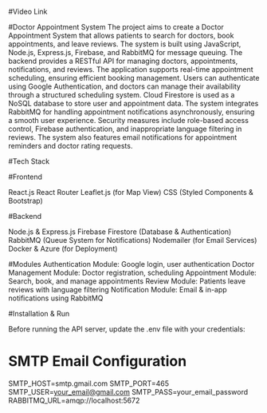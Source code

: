 #Video Link


#Doctor Appointment System
The project aims to create a Doctor Appointment System that allows patients to search for doctors, book appointments, and leave reviews. 
The system is built using JavaScript, Node.js, Express.js, Firebase, and RabbitMQ for message queuing. The backend provides a RESTful API for managing doctors, appointments, notifications, and reviews. 
The application supports real-time appointment scheduling, ensuring efficient booking management.
Users can authenticate using Google Authentication, and doctors can manage their availability through a structured scheduling system. Cloud Firestore is used as a NoSQL database to store user and appointment data. 
The system integrates RabbitMQ for handling appointment notifications asynchronously, ensuring a smooth user experience.
Security measures include role-based access control, Firebase authentication, and inappropriate language filtering in reviews. The system also features email notifications for appointment reminders and doctor rating requests.

#Tech Stack

#Frontend

React.js
React Router
Leaflet.js (for Map View)
CSS (Styled Components & Bootstrap)

#Backend

Node.js & Express.js
Firebase Firestore (Database & Authentication)
RabbitMQ (Queue System for Notifications)
Nodemailer (for Email Services)
Docker & Azure (for Deployment)

#Modules
Authentication Module: Google login, user authentication
Doctor Management Module: Doctor registration, scheduling
Appointment Module: Search, book, and manage appointments
Review Module: Patients leave reviews with language filtering
Notification Module: Email & in-app notifications using RabbitMQ

#Installation & Run

Before running the API server, update the .env file with your credentials:

# SMTP Email Configuration
SMTP_HOST=smtp.gmail.com
SMTP_PORT=465
SMTP_USER=your_email@gmail.com
SMTP_PASS=your_email_password
RABBITMQ_URL=amqp://localhost:5672






